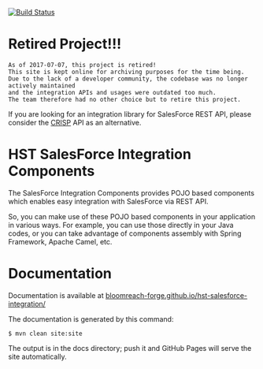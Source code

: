 [![Build Status](https://travis-ci.org/bloomreach-forge/hst-salesforce-integration.svg?branch=develop)](https://travis-ci.org/bloomreach-forge/hst-salesforce-integration)

# Retired Project!!!

```
As of 2017-07-07, this project is retired!
This site is kept online for archiving purposes for the time being.
Due to the lack of a developer community, the codebase was no longer actively maintained
and the integration APIs and usages were outdated too much.
The team therefore had no other choice but to retire this project.
```

If you are looking for an integration library for SalesForce REST API, please consider the [CRISP](https://www.onehippo.org/12/library/concepts/crisp-api/introduction.html) API as an alternative.

# HST SalesForce Integration Components

The SalesForce Integration Components provides POJO based components which enables easy integration with SalesForce via REST API.

So, you can make use of these POJO based components in your application in various ways. For example, you can use those directly in your Java codes, or you can take advantage of components assembly with Spring Framework, Apache Camel, etc. 

# Documentation 

Documentation is available at [bloomreach-forge.github.io/hst-salesforce-integration/](https://bloomreach-forge.github.io/hst-salesforce-integration/)

The documentation is generated by this command:

```
$ mvn clean site:site
```

The output is in the docs directory; push it and GitHub Pages will serve the site automatically. 
